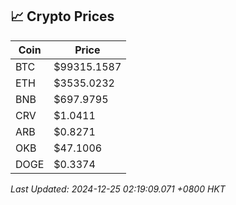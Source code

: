 ## 📈 Crypto Prices

| Coin | Price |
| ---- | ----- |
| BTC | $99315.1587 |
| ETH | $3535.0232 |
| BNB | $697.9795 |
| CRV | $1.0411 |
| ARB | $0.8271 |
| OKB | $47.1006 |
| DOGE | $0.3374 |

_Last Updated: 2024-12-25 02:19:09.071 +0800 HKT_